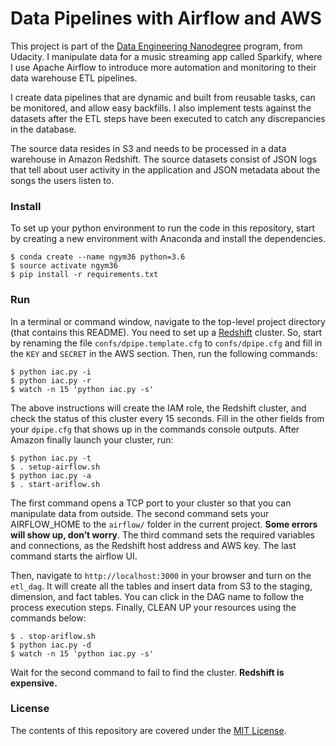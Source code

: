 Data Pipelines with Airflow and AWS
===========================

This project is part of the [Data Engineering Nanodegree](https://www.udacity.com/course/data-engineer-nanodegree--nd027) program, from Udacity. I manipulate data for a music streaming app called Sparkify, where I use Apache Airflow to introduce more automation and monitoring to their data warehouse ETL pipelines.

I create data pipelines that are dynamic and built from reusable tasks, can be monitored, and allow easy backfills. I also implement tests against the datasets after the ETL steps have been executed to catch any discrepancies in the database.

The source data resides in S3 and needs to be processed in a data warehouse in Amazon Redshift. The source datasets consist of JSON logs that tell about user activity in the application and JSON metadata about the songs the users listen to.


### Install
To set up your python environment to run the code in this repository, start by
 creating a new environment with Anaconda and install the dependencies.

```shell
$ conda create --name ngym36 python=3.6
$ source activate ngym36
$ pip install -r requirements.txt
```

### Run
In a terminal or command window, navigate to the top-level project directory (that contains this README). You need to set up a [Redshift](https://aws.amazon.com/pt/redshift/) cluster. So, start by renaming the file `confs/dpipe.template.cfg` to  `confs/dpipe.cfg` and fill in the `KEY` and `SECRET` in the AWS section. Then, run the following commands:

```shell
$ python iac.py -i
$ python iac.py -r
$ watch -n 15 'python iac.py -s'
```

The above instructions will create the IAM role, the Redshift cluster, and check the status of this cluster every 15 seconds. Fill in the other fields from your `dpipe.cfg` that shows up in the commands console outputs. After Amazon finally launch your cluster, run:

```shell
$ python iac.py -t
$ . setup-airflow.sh
$ python iac.py -a
$ . start-ariflow.sh
```

The first command opens a TCP port to your cluster so that you can manipulate data from outside. The second command sets your AIRFLOW_HOME to the `airflow/` folder in the current project. **Some errors will show up, don’t worry**. The third command sets the required variables and connections, as the Redshift host address and AWS key. The last command starts the airflow UI.

Then, navigate to `http://localhost:3000` in your browser and turn on the `etl_dag`. It will create all the tables and insert data from S3 to the staging, dimension, and fact tables. You can click in the DAG name to follow the process execution steps. Finally, CLEAN UP your resources using the commands below:

```shell
$ . stop-ariflow.sh
$ python iac.py -d
$ watch -n 15 'python iac.py -s'
```

Wait for the second command to fail to find the cluster. **Redshift is expensive.**

### License
The contents of this repository are covered under the [MIT License](LICENSE).
